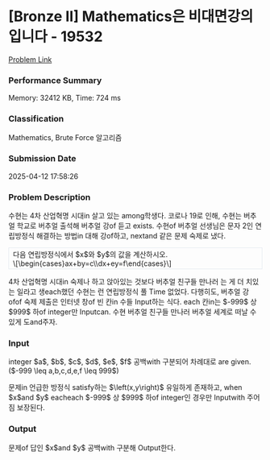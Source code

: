 <!-- Official English translation (US) — human-reviewed -->
<!-- Original: README.md -->
<!-- Translation generated: 2025-10-26 16:46:49 UTC -->

# [Bronze II] Mathematics은 비대면강의입니다 - 19532 

[Problem Link](https://www.acmicpc.net/problem/19532) 

### Performance Summary

Memory: 32412 KB, Time: 724 ms

### Classification

Mathematics, Brute Force 알고리즘

### Submission Date

2025-04-12 17:58:26

### Problem Description

<p>수현는 4차 산업혁명 시대in 살고 있는 among학생다. 코로나 19로 인해, 수현는 버추얼 학교로 버추얼 출석해 버추얼 강of 듣고 exists. 수현of 버추얼 선생님은 문자 2인 연립방정식 해결하는 방법in 대해 강of하고, nextand 같은 문제 숙제로 냈다.</p>

<div style="border: 1px solid #e4e9f0; padding: 2px 8px;">다음 연립방정식에서 $x$와 $y$의 값을 계산하시오.<br>
\[\begin{cases}ax+by=c\\dx+ey=f\end{cases}\]</div>

<p>4차 산업혁명 시대in 숙제나 하고 앉아있는 것보다 버추얼 친구들 만나러 는 게 더 치있는 일라고 생each했던 수현는 런 연립방정식 풀 Time 없었다. 다행히도, 버추얼 강ofof 숙제 제출은 인터넷 창of 빈 칸in 수들 Input하는 식다. each 칸in는 $-999$ 상 $999$ 하of integer만 Inputcan. 수현 버추얼 친구들 만나러 버추얼 세계로 떠날 수 있게 도and주자.</p>

### Input 

 <p>integer $a$, $b$, $c$, $d$, $e$, $f$ 공백with 구분되어 차례대로 are given. ($-999 \leq a,b,c,d,e,f \leq 999$)</p>

<p>문제in 언급한 방정식 satisfy하는 $\left(x,y\right)$ 유일하게 존재하고,  when $x$and $y$ eacheach $-999$ 상 $999$ 하of integer인 경우만 Inputwith 주어짐 보장된다.</p>

### Output 

 <p>문제of 답인 $x$and $y$ 공백with 구분해 Output한다.</p>


